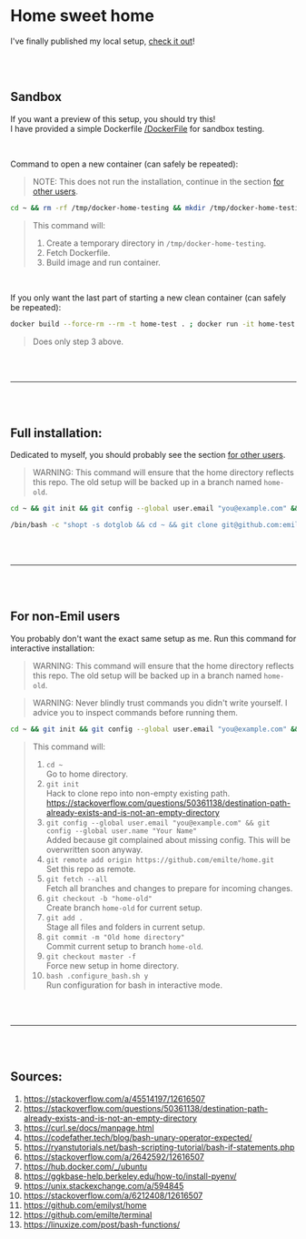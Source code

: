 # Home sweet home

I've finally published my local setup, [check it out](https://youtu.be/pqky5B179nM?t=73)!

<br>
<br>

## Sandbox

If you want a preview of this setup, you should try this!
<br>
I have provided a simple Dockerfile [/DockerFile](/DockerFile) for sandbox testing.

<br>

Command to open a new container (can safely be repeated):

> NOTE: This does not run the installation, continue in the section [for other users](#for-non-emil-users).

```sh
cd ~ && rm -rf /tmp/docker-home-testing && mkdir /tmp/docker-home-testing && cd /tmp/docker-home-testing && curl -LJO https://raw.githubusercontent.com/emilte/home/master/Dockerfile && docker build --force-rm --rm -t home-test . ; docker run -it home-test
```

> This command will:
>
> 1. Create a temporary directory in `/tmp/docker-home-testing`.
> 2. Fetch Dockerfile.
> 3. Build image and run container.

<br>

If you only want the last part of starting a new clean container (can safely be repeated):

```sh
docker build --force-rm --rm -t home-test . ; docker run -it home-test
```

> Does only step 3 above.

<br>
<br>
<hr>
<br>
<br>

## Full installation:

Dedicated to myself, you should probably see the section [for other users](#for-non-emil-users).

> WARNING: This command will ensure that the home directory reflects this repo. The old setup will be backed up in a branch named `home-old`.

```sh
cd ~ && git init && git config --global user.email "you@example.com" && git config --global user.name "Your Name" && git remote add origin git@github.com:emilte/home.git && git fetch --all && git checkout -b "home-old" && git add . && git commit -m "Old home directory" && git checkout master -f ; bash .configure_bash.sh n
```

```sh
/bin/bash -c "shopt -s dotglob && cd ~ && git clone git@github.com:emilte/home.git && mv -iv home/{.,}* ~"
```

<br>
<br>
<hr>
<br>
<br>

## For non-Emil users

You probably don't want the exact same setup as me.
Run this command for interactive installation:

> WARNING: This command will ensure that the home directory reflects this repo. The old setup will be backed up in a branch named `home-old`.

> WARNING: Never blindly trust commands you didn't write yourself. I advice you to inspect commands before running them.

```sh
cd ~ && git init && git config --global user.email "you@example.com" && git config --global user.name "Your Name" && git remote add origin https://github.com/emilte/home.git && git fetch --all && git checkout -b "home-old" && git add . && git commit -m "Old home directory" && git checkout master -f ; bash .configure_bash.sh y
```

> This command will:
>
> 1. `cd ~` <br>
>    Go to home directory.
> 2. `git init` <br>
>    Hack to clone repo into non-empty existing path.
>    https://stackoverflow.com/questions/50361138/destination-path-already-exists-and-is-not-an-empty-directory
> 3. `git config --global user.email "you@example.com" && git config --global user.name "Your Name"` <br>
>    Added because git complained about missing config. This will be overwritten soon anyway.
> 4. `git remote add origin https://github.com/emilte/home.git` <br>
>    Set this repo as remote.
> 5. `git fetch --all` <br>
>    Fetch all branches and changes to prepare for incoming changes.
> 6. `git checkout -b "home-old"` <br>
>    Create branch `home-old` for current setup.
> 7. `git add .` <br>
>    Stage all files and folders in current setup.
> 8. `git commit -m "Old home directory"` <br>
>    Commit current setup to branch `home-old`.
> 9. `git checkout master -f` <br>
>    Force new setup in home directory.
> 10. `bash .configure_bash.sh y` <br>
>     Run configuration for bash in interactive mode.

<br>
<br>
<hr>
<br>
<br>

## Sources:

1. https://stackoverflow.com/a/45514197/12616507
2. https://stackoverflow.com/questions/50361138/destination-path-already-exists-and-is-not-an-empty-directory
3. https://curl.se/docs/manpage.html
4. https://codefather.tech/blog/bash-unary-operator-expected/
5. https://ryanstutorials.net/bash-scripting-tutorial/bash-if-statements.php
6. https://stackoverflow.com/a/2642592/12616507
7. https://hub.docker.com/_/ubuntu
8. https://ggkbase-help.berkeley.edu/how-to/install-pyenv/
9. https://unix.stackexchange.com/a/594845
10. https://stackoverflow.com/a/6212408/12616507
11. https://github.com/emilyst/home
12. https://github.com/emilte/terminal
13. https://linuxize.com/post/bash-functions/

